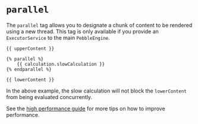 # `parallel`
The `parallel` tag allows you to designate a chunk of content to be rendered using a new thread.
This tag is only available if you provide an `ExecutorService` to the main `PebbleEngine`.

```
{{ upperContent }}

{% parallel %}
    {{ calculation.slowCalculation }}
{% endparallel %}

{{ lowerContent }}
```
In the above example, the slow calculation will not block the `lowerContent` from being evaluated concurrently.

See the [high performance guide](../guide/high-performance) for more tips on how to improve performance.